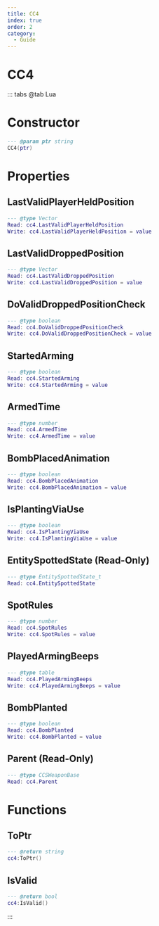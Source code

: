 ```yaml
---
title: CC4
index: true
order: 2
category:
  - Guide
---
```


# CC4

::: tabs
@tab Lua
# Constructor
```lua
--- @param ptr string
CC4(ptr)
```
# Properties
## LastValidPlayerHeldPosition 
```lua
--- @type Vector
Read: cc4.LastValidPlayerHeldPosition
Write: cc4.LastValidPlayerHeldPosition = value
```
## LastValidDroppedPosition 
```lua
--- @type Vector
Read: cc4.LastValidDroppedPosition
Write: cc4.LastValidDroppedPosition = value
```
## DoValidDroppedPositionCheck 
```lua
--- @type boolean
Read: cc4.DoValidDroppedPositionCheck
Write: cc4.DoValidDroppedPositionCheck = value
```
## StartedArming 
```lua
--- @type boolean
Read: cc4.StartedArming
Write: cc4.StartedArming = value
```
## ArmedTime 
```lua
--- @type number
Read: cc4.ArmedTime
Write: cc4.ArmedTime = value
```
## BombPlacedAnimation 
```lua
--- @type boolean
Read: cc4.BombPlacedAnimation
Write: cc4.BombPlacedAnimation = value
```
## IsPlantingViaUse 
```lua
--- @type boolean
Read: cc4.IsPlantingViaUse
Write: cc4.IsPlantingViaUse = value
```
## EntitySpottedState (Read-Only)
```lua
--- @type EntitySpottedState_t
Read: cc4.EntitySpottedState
```
## SpotRules 
```lua
--- @type number
Read: cc4.SpotRules
Write: cc4.SpotRules = value
```
## PlayedArmingBeeps 
```lua
--- @type table
Read: cc4.PlayedArmingBeeps
Write: cc4.PlayedArmingBeeps = value
```
## BombPlanted 
```lua
--- @type boolean
Read: cc4.BombPlanted
Write: cc4.BombPlanted = value
```
## Parent (Read-Only)
```lua
--- @type CCSWeaponBase
Read: cc4.Parent
```
# Functions
## ToPtr
```lua
--- @return string
cc4:ToPtr()
```
## IsValid
```lua
--- @return bool
cc4:IsValid()
```

:::